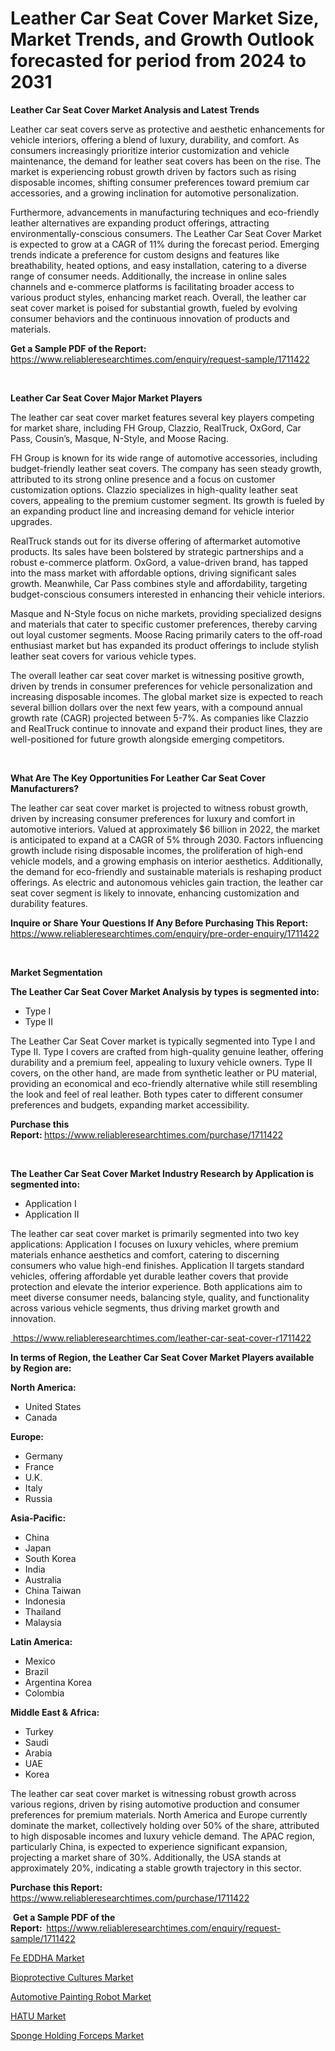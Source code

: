 <p><h1>Leather Car Seat Cover Market Size, Market Trends, and Growth Outlook forecasted for period from 2024 to 2031</h1></p><p><strong>Leather Car Seat Cover Market Analysis and Latest Trends</strong></p>
<p><p>Leather car seat covers serve as protective and aesthetic enhancements for vehicle interiors, offering a blend of luxury, durability, and comfort. As consumers increasingly prioritize interior customization and vehicle maintenance, the demand for leather seat covers has been on the rise. The market is experiencing robust growth driven by factors such as rising disposable incomes, shifting consumer preferences toward premium car accessories, and a growing inclination for automotive personalization. </p><p>Furthermore, advancements in manufacturing techniques and eco-friendly leather alternatives are expanding product offerings, attracting environmentally-conscious consumers. The Leather Car Seat Cover Market is expected to grow at a CAGR of 11% during the forecast period. Emerging trends indicate a preference for custom designs and features like breathability, heated options, and easy installation, catering to a diverse range of consumer needs. Additionally, the increase in online sales channels and e-commerce platforms is facilitating broader access to various product styles, enhancing market reach. Overall, the leather car seat cover market is poised for substantial growth, fueled by evolving consumer behaviors and the continuous innovation of products and materials.</p></p>
<p><strong>Get a Sample PDF of the Report:&nbsp;</strong> <a href="https://www.reliableresearchtimes.com/enquiry/request-sample/1711422?utm_campaign=1777&utm_medium=2&utm_source=Github&utm_content=ia&utm_term=22102024&utm_id=leather-car-seat-cover">https://www.reliableresearchtimes.com/enquiry/request-sample/1711422</a></p>
<p>&nbsp;</p>
<p><strong>Leather Car Seat Cover Major Market Players</strong></p>
<p><p>The leather car seat cover market features several key players competing for market share, including FH Group, Clazzio, RealTruck, OxGord, Car Pass, Cousin’s, Masque, N-Style, and Moose Racing. </p><p>FH Group is known for its wide range of automotive accessories, including budget-friendly leather seat covers. The company has seen steady growth, attributed to its strong online presence and a focus on customer customization options. Clazzio specializes in high-quality leather seat covers, appealing to the premium customer segment. Its growth is fueled by an expanding product line and increasing demand for vehicle interior upgrades.</p><p>RealTruck stands out for its diverse offering of aftermarket automotive products. Its sales have been bolstered by strategic partnerships and a robust e-commerce platform. OxGord, a value-driven brand, has tapped into the mass market with affordable options, driving significant sales growth. Meanwhile, Car Pass combines style and affordability, targeting budget-conscious consumers interested in enhancing their vehicle interiors.</p><p>Masque and N-Style focus on niche markets, providing specialized designs and materials that cater to specific customer preferences, thereby carving out loyal customer segments. Moose Racing primarily caters to the off-road enthusiast market but has expanded its product offerings to include stylish leather seat covers for various vehicle types.</p><p>The overall leather car seat cover market is witnessing positive growth, driven by trends in consumer preferences for vehicle personalization and increasing disposable incomes. The global market size is expected to reach several billion dollars over the next few years, with a compound annual growth rate (CAGR) projected between 5-7%. As companies like Clazzio and RealTruck continue to innovate and expand their product lines, they are well-positioned for future growth alongside emerging competitors.</p></p>
<p>&nbsp;</p>
<p><strong>What Are The Key Opportunities For Leather Car Seat Cover Manufacturers?</strong></p>
<p><p>The leather car seat cover market is projected to witness robust growth, driven by increasing consumer preferences for luxury and comfort in automotive interiors. Valued at approximately $6 billion in 2022, the market is anticipated to expand at a CAGR of 5% through 2030. Factors influencing growth include rising disposable incomes, the proliferation of high-end vehicle models, and a growing emphasis on interior aesthetics. Additionally, the demand for eco-friendly and sustainable materials is reshaping product offerings. As electric and autonomous vehicles gain traction, the leather car seat cover segment is likely to innovate, enhancing customization and durability features.</p></p>
<p><strong>Inquire or Share Your Questions If Any Before Purchasing This Report:</strong> <a href="https://www.reliableresearchtimes.com/enquiry/pre-order-enquiry/1711422?utm_campaign=1777&utm_medium=2&utm_source=Github&utm_content=ia&utm_term=22102024&utm_id=leather-car-seat-cover">https://www.reliableresearchtimes.com/enquiry/pre-order-enquiry/1711422</a></p>
<p>&nbsp;</p>
<p><strong>Market Segmentation</strong></p>
<p><strong>The Leather Car Seat Cover Market Analysis by types is segmented into:</strong></p>
<p><ul><li>Type I</li><li>Type II</li></ul></p>
<p><p>The Leather Car Seat Cover market is typically segmented into Type I and Type II. Type I covers are crafted from high-quality genuine leather, offering durability and a premium feel, appealing to luxury vehicle owners. Type II covers, on the other hand, are made from synthetic leather or PU material, providing an economical and eco-friendly alternative while still resembling the look and feel of real leather. Both types cater to different consumer preferences and budgets, expanding market accessibility.</p></p>
<p><strong>Purchase this Report:&nbsp;</strong><a href="https://www.reliableresearchtimes.com/purchase/1711422?utm_campaign=1777&utm_medium=2&utm_source=Github&utm_content=ia&utm_term=22102024&utm_id=leather-car-seat-cover">https://www.reliableresearchtimes.com/purchase/1711422</a></p>
<p>&nbsp;</p>
<p><strong>The Leather Car Seat Cover Market Industry Research by Application is segmented into:</strong></p>
<p><ul><li>Application I</li><li>Application II</li></ul></p>
<p><p>The leather car seat cover market is primarily segmented into two key applications: Application I focuses on luxury vehicles, where premium materials enhance aesthetics and comfort, catering to discerning consumers who value high-end finishes. Application II targets standard vehicles, offering affordable yet durable leather covers that provide protection and elevate the interior experience. Both applications aim to meet diverse consumer needs, balancing style, quality, and functionality across various vehicle segments, thus driving market growth and innovation.</p></p>
<p><a href="https://www.reliableresearchtimes.com/leather-car-seat-cover-r1711422?utm_campaign=1777&utm_medium=2&utm_source=Github&utm_content=ia&utm_term=22102024&utm_id=leather-car-seat-cover">&nbsp;https://www.reliableresearchtimes.com/leather-car-seat-cover-r1711422</a></p>
<p><strong>In terms of Region, the Leather Car Seat Cover Market Players available by Region are:</strong></p>
<p>
    <p> <strong> North America: </strong>
        <ul>
            <li>United States</li>
            <li>Canada</li>
        </ul>
        </p> 
    <p> <strong> Europe: </strong>
        <ul>
            <li>Germany</li>
            <li>France</li>
            <li>U.K.</li>
            <li>Italy</li>
            <li>Russia</li>
        </ul>
        </p> 
    <p> <strong> Asia-Pacific: </strong>
        <ul>
            <li>China</li>
            <li>Japan</li>
            <li>South Korea</li>
            <li>India</li>
            <li>Australia</li>
            <li>China Taiwan</li>
            <li>Indonesia</li>
            <li>Thailand</li>
            <li>Malaysia</li>
        </ul>
        </p> 
    <p> <strong> Latin America: </strong>
        <ul>
            <li>Mexico</li>
            <li>Brazil</li>
            <li>Argentina Korea</li>
            <li>Colombia</li>
        </ul>
        </p> 
    <p> <strong> Middle East & Africa: </strong>
        <ul>
            <li>Turkey</li>
            <li>Saudi</li>
            <li>Arabia</li>
            <li>UAE</li>
            <li>Korea</li>
        </ul>
    </p>
    </p>
<p><p>The leather car seat cover market is witnessing robust growth across various regions, driven by rising automotive production and consumer preferences for premium materials. North America and Europe currently dominate the market, collectively holding over 50% of the share, attributed to high disposable incomes and luxury vehicle demand. The APAC region, particularly China, is expected to experience significant expansion, projecting a market share of 30%. Additionally, the USA stands at approximately 20%, indicating a stable growth trajectory in this sector.</p></p>
<p><strong>Purchase this Report: </strong><a href="https://www.reliableresearchtimes.com/purchase/1711422?utm_campaign=1777&utm_medium=2&utm_source=Github&utm_content=ia&utm_term=22102024&utm_id=leather-car-seat-cover">https://www.reliableresearchtimes.com/purchase/1711422</a></p>
<p>&nbsp;<strong>Get a Sample PDF of the Report:&nbsp;&nbsp;</strong><a href="https://www.reliableresearchtimes.com/enquiry/request-sample/1711422?utm_campaign=1777&utm_medium=2&utm_source=Github&utm_content=ia&utm_term=22102024&utm_id=leather-car-seat-cover">https://www.reliableresearchtimes.com/enquiry/request-sample/1711422</a></p>
<p><strong></strong></p>
<p><p><a href="https://www.linkedin.com/pulse/fe-eddha-market-forecasts-trends-impact-analysis-2024-2031-iwtee?utm_campaign=1777&utm_medium=2&utm_source=Github&utm_content=ia&utm_term=22102024&utm_id=leather-car-seat-cover">Fe EDDHA Market</a></p><p><a href="https://www.linkedin.com/pulse/strategic-roadmap-global-bioprotective-cultures-market-insights-u5pye?utm_campaign=1777&utm_medium=2&utm_source=Github&utm_content=ia&utm_term=22102024&utm_id=leather-car-seat-cover">Bioprotective Cultures Market</a></p><p><a href="https://www.linkedin.com/pulse/automotive-painting-robot-market-overview-forecast-2024-2031-gwnxf?utm_campaign=1777&utm_medium=2&utm_source=Github&utm_content=ia&utm_term=22102024&utm_id=leather-car-seat-cover">Automotive Painting Robot Market</a></p><p><a href="https://www.linkedin.com/pulse/hatu-market-outlook-current-assessment-future-projections-whbte?utm_campaign=1777&utm_medium=2&utm_source=Github&utm_content=ia&utm_term=22102024&utm_id=leather-car-seat-cover">HATU Market</a></p><p><a href="https://www.linkedin.com/pulse/sponge-holding-forceps-market2024-2031-industry-ib0he?utm_campaign=1777&utm_medium=2&utm_source=Github&utm_content=ia&utm_term=22102024&utm_id=leather-car-seat-cover">Sponge Holding Forceps Market</a></p></p>